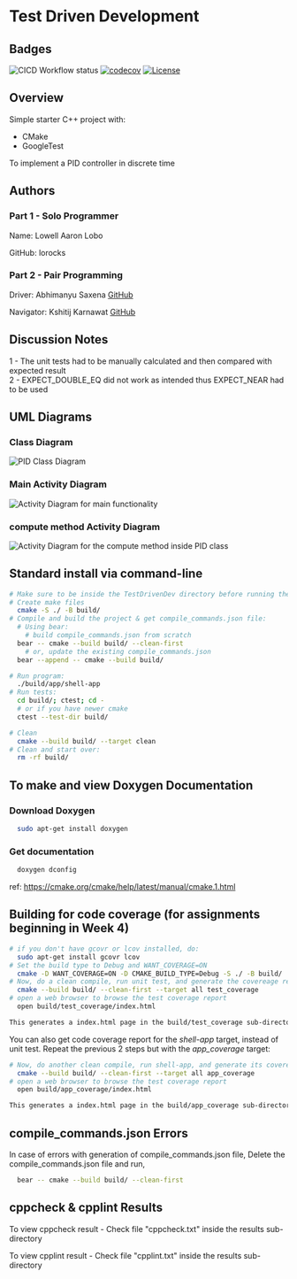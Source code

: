 # Test Driven Development

## Badges

![CICD Workflow status](https://github.com/lorocks/TestDrivenDev/actions/workflows/run-unit-test-and-upload-codecov.yml/badge.svg) [![codecov](https://codecov.io/gh/lorocks/TestDrivenDev/branch/main/graph/badge.svg)](https://codecov.io/gh/lorocks/TestDrivenDev) [![License](https://img.shields.io/badge/license-MIT-blue.svg)](LICENSE)

## Overview

Simple starter C++ project with:

- CMake
- GoogleTest

To implement a PID controller in discrete time

## Authors

### Part 1 - Solo Programmer

Name: Lowell Aaron Lobo

GitHub: lorocks

### Part 2 - Pair Programming

Driver: Abhimanyu Saxena [GitHub](github.com/abhimanyu-saxena)

Navigator: Kshitij Karnawat [GitHub](github.com/KshitijKarnawat)

## Discussion Notes

1 - The unit tests had to be manually calculated and then compared with expected result
<br/>
2 - EXPECT_DOUBLE_EQ did not work as intended thus EXPECT_NEAR had to be used

## UML Diagrams

### Class Diagram

![PID Class Diagram](https://github.com/lorocks/TestDrivenDev/blob/main/images/class%20diagram.PNG)

### Main Activity Diagram

![Activity Diagram for main functionality](https://github.com/lorocks/TestDrivenDev/blob/main/images/Main%20activity%20diagram.PNG)

### compute method Activity Diagram

![Activity Diagram for the compute method inside PID class](https://github.com/lorocks/TestDrivenDev/blob/main/images/compute%20method%20activity%20diagram.PNG)

## Standard install via command-line

```bash
# Make sure to be inside the TestDrivenDev directory before running the commands below
# Create make files
  cmake -S ./ -B build/
# Compile and build the project & get compile_commands.json file:
  # Using bear:
    # build compile_commands.json from scratch
  bear -- cmake --build build/ --clean-first
    # or, update the existing compile_commands.json
  bear --append -- cmake --build build/

# Run program:
  ./build/app/shell-app
# Run tests:
  cd build/; ctest; cd -
  # or if you have newer cmake
  ctest --test-dir build/

# Clean
  cmake --build build/ --target clean
# Clean and start over:
  rm -rf build/
```

## To make and view Doxygen Documentation

### Download Doxygen

```bash
  sudo apt-get install doxygen
```

### Get documentation

```bash
  doxygen dconfig
```

ref: <https://cmake.org/cmake/help/latest/manual/cmake.1.html>

## Building for code coverage (for assignments beginning in Week 4)

```bash
# if you don't have gcovr or lcov installed, do:
  sudo apt-get install gcovr lcov
# Set the build type to Debug and WANT_COVERAGE=ON
  cmake -D WANT_COVERAGE=ON -D CMAKE_BUILD_TYPE=Debug -S ./ -B build/
# Now, do a clean compile, run unit test, and generate the covereage report
  cmake --build build/ --clean-first --target all test_coverage
# open a web browser to browse the test coverage report
  open build/test_coverage/index.html

This generates a index.html page in the build/test_coverage sub-directory that can be viewed locally in a web browser.
```

You can also get code coverage report for the *shell-app* target, instead of unit test. Repeat the previous 2 steps but with the *app_coverage* target:

``` bash
# Now, do another clean compile, run shell-app, and generate its covereage report
  cmake --build build/ --clean-first --target all app_coverage
# open a web browser to browse the test coverage report
  open build/app_coverage/index.html 

This generates a index.html page in the build/app_coverage sub-directory that can be viewed locally in a web browser.
```

## compile_commands.json Errors

In case of errors with generation of compile_commands.json file,
Delete the compile_commands.json file and run,

```bash
  bear -- cmake --build build/ --clean-first
```

## cppcheck & cpplint Results
To view cppcheck result -
Check file "cppcheck.txt" inside the results sub-directory

To view cpplint result - 
Check file "cpplint.txt" inside the results sub-directory
